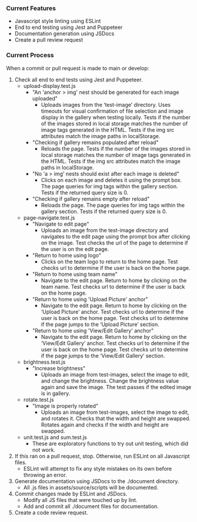 ### Current Features
- Javascript style linting using ESLint
- End to end testing using Jest and Puppeteer
- Documentation generation using JSDocs
- Create a pull review request

### Current Process

When a commit or pull request is made to main or develop:
1. Check all end to end tests using Jest and Puppeteer.
	* upload-display.test.js
		- "An 'anchor > img' nest should be generated for each image uploaded"
			* Uploads images from the ‘test-image’ directory. Uses timeouts for visual confirmation of file selection and image display in the gallery when testing locally. Tests if the number of the images stored in local storage matches the number of image tags generated in the HTML. Tests if the img src attributes match the image paths in localStorage.
		* "Checking if gallery remains populated after reload"
			* Reloads the page. Tests if the number of the images stored in local storage matches the number of image tags generated in the HTML. Tests if the img src attributes match the image paths in localStorage.
		* "No 'a > img' nests should exist after each image is deleted"
			* Clicks on each image and deletes it using the prompt box. The page queries for img tags within the gallery section. Tests if the returned query size is 0.
		* "Checking if gallery remains empty after reload"
			* Reloads the page. The page queries for img tags within the gallery section. Tests if the returned query size is 0.
	* page-navigate.test.js
		* "Navigate to edit page"
			* Uploads an image from the test-image directory and navigates to the edit page using the prompt box after clicking on the image. Test checks the url of the page to determine if the user is on the edit page.
		* "Return to home using logo"
			* Clicks on the team logo to return to the home page. Test checks url to determine if the user is back on the home page.
		* "Return to home using team name"
			* Navigate to the edit page. Return to home by clicking on the team name. Test checks url to determine if the user is back on the home page.
		* "Return to home using 'Upload Picture' anchor"
			* Navigate to the edit page. Return to home by clicking on the ‘Upload Picture’ anchor. Test checks url to determine if the user is back on the home page. Test checks url to determine if the page jumps to the ‘Upload Picture’ section.
		* "Return to home using 'View/Edit Gallery' anchor"
			* Navigate to the edit page. Return to home by clicking on the ‘View/Edit Gallery’ anchor. Test checks url to determine if the user is back on the home page. Test checks url to determine if the page jumps to the ‘View/Edit Gallery’ section.
	* brightness.test.js
		* "Increase brightness"
			* Uploads an image from test-images, select the image to edit, and change the brightness. Change the brightness value again and save the image. The test passes if the edited image is in gallery.
	* rotate.test.js
		* "Image is properly rotated"
			* Uploads an image from test-images, select the image to edit, and rotates it. Checks that the width and height are swapped. Rotates again and checks if the width and height are swapped.
	* unit.test.js and sum.test.js
		* These are exploratory functions to try out unit testing, which did not work.
2. If this ran on a pull request, stop. Otherwise, run ESLint on all Javascript files.
	* ESLint will attempt to fix any style mistakes on its own before throwing an error.
3. Generate documentation using JSDocs to the ./document directory.
	* All .js files in assets/source/scripts will be documented.
4. Commit changes made by ESLint and JSDocs.
	* Modify all JS files that were touched up by lint.
	* Add and commit all ./document files for documentation.
5. Create a code review request.
